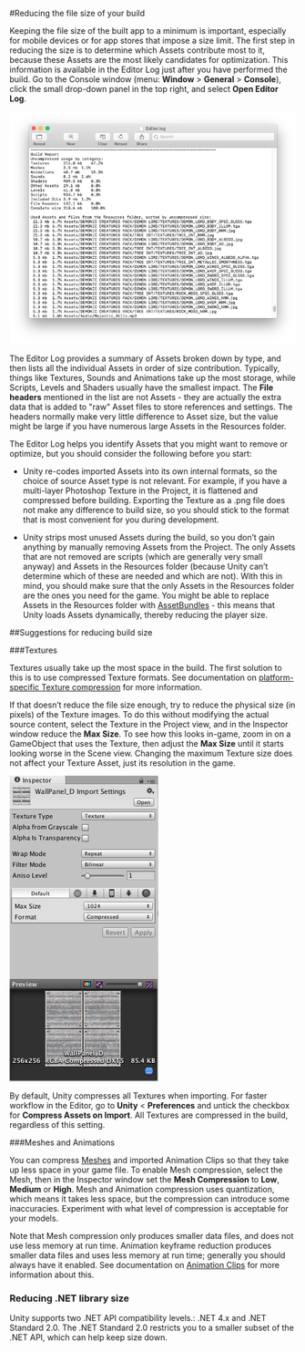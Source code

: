 #Reducing the file size of your build

Keeping the file size of the built app to a minimum is important, especially for mobile devices or for app stores that impose a size limit. The first step in reducing the size is to determine which Assets contribute most to it, because these Assets are the most likely candidates for optimization. This information is available in the Editor Log just after you have performed the build. Go to the Console window (menu: __Window__ &gt; __General__ &gt; __Console__), click the small drop-down panel in the top right, and select __Open Editor Log__.

![The Editor Log just after a build](../uploads/Main/FileSizeOptimization.png) 

The Editor Log provides a summary of Assets broken down by type, and then lists all the individual Assets in order of size contribution. Typically, things like Textures, Sounds and Animations take up the most storage, while Scripts, Levels and Shaders usually have the smallest impact. The __File headers__ mentioned in the list are not Assets - they are actually the extra data that is added to "raw" Asset files to store references and settings. The headers normally make very little difference to Asset size, but the value might be large if you have numerous large Assets in the Resources folder.

The Editor Log helps you identify Assets that you might want to remove or optimize, but you should consider the following before you start:

* Unity re-codes imported Assets into its own internal formats, so the choice of source Asset type is not relevant. For example, if you have a multi-layer Photoshop Texture in the Project, it is flattened and compressed before building. Exporting the Texture as a .png file does not make any difference to build size, so you should stick to the format that is most convenient for you during development.

* Unity strips most unused Assets during the build, so you don’t gain anything by manually removing Assets from the Project. The only Assets that are not removed are scripts (which are generally very small anyway) and Assets in the Resources folder (because Unity can’t determine which of these are needed and which are not). With this in mind, you should make sure that the only Assets in the Resources folder are the ones you need for the game. You might be able to replace Assets in the Resources folder with [AssetBundles](AssetBundlesIntro) - this means that Unity loads Assets dynamically, thereby reducing the player size.


##Suggestions for reducing build size

###Textures

Textures usually take up the most space in the build. The first solution to this is to use compressed Texture formats. See documentation on [platform-specific Texture compression](class-TextureImporterOverride) for more information.

If that doesn’t reduce the file size enough, try to reduce the physical size (in pixels) of the Texture images. To do this without modifying the actual source content, select the Texture in the Project view, and in the Inspector window reduce the __Max Size__. To see how this looks in-game, zoom in on a GameObject that uses the Texture, then adjust the __Max Size__ until it starts looking worse in the Scene view. Changing the maximum Texture size does not affect your Texture Asset, just its resolution in the game.

![Changing the Maximum Texture Size does not affect your Texture Asset, just its resolution in the game](../uploads/Main/FileSizeOptimizationTexture.png)

By default, Unity compresses all Textures when importing. For faster workflow in the Editor, go to __Unity__ &lt; __Preferences__ and untick the checkbox for __Compress Assets on Import__. All Textures are compressed in the build, regardless of this setting.

###Meshes and Animations

You can compress [Meshes](class-Mesh) and imported Animation Clips so that they take up less space in your game file. To enable Mesh compression, select the Mesh, then in the Inspector window set the __Mesh Compression__ to __Low__, __Medium__ or __High__. Mesh and Animation compression uses quantization, which means it takes less space, but the compression can introduce some inaccuracies. Experiment with what level of compression is acceptable for your models.

Note that Mesh compression only produces smaller data files, and does not use less memory at run time. Animation keyframe reduction produces smaller data files and uses less memory at run time; generally you should always have it enabled. See documentation on [Animation Clips](class-AnimationClip) for more information about this.


### Reducing .NET library size

Unity supports two .NET API compatibility levels.: .NET 4.x and .NET Standard 2.0. The .NET Standard 2.0 restricts you to a smaller subset of the .NET API, which can help keep size down.